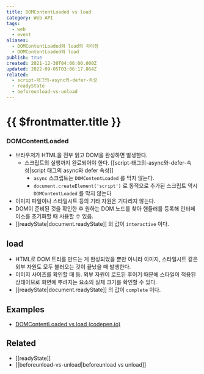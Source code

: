 ```yaml
---
title: DOMContentLoaded vs load
category: Web API
tags:
  - web
  - event
aliases:
  - DOMContentLoaded와 load의 차이점
  - DOMContentLoaded와 load
publish: true
created: 2021-12-30T04:06:00.000Z
updated: 2022-09-05T03:06:17.864Z
related:
  - script-태그의-async와-defer-속성
  - readyState
  - beforeunload-vs-unload
---
```


# {{ $frontmatter.title }}

### DOMContentLoaded

- 브라우저가 HTML을 전부 읽고 DOM을 완성하면 발생한다.
  - 스크립트의 실행까지 완료되어야 한다. [[script-태그의-async와-defer-속성|script 태그의 async와 defer 속성]]
    - `async` 스크립트는 `DOMContentLoaded` 를 막지 않는다.
    - `document.createElement('script')` 로 동적으로 추가된 스크립트 역시 `DOMContentLoaded` 를 막지 않는다
- 이미지 파일이나 스타일시트 등의 기타 자원은 기다리지 않는다.
- DOM이 준비된 것을 확인한 후 원하는 DOM 노드를 찾아 핸들러를 등록해 인터페이스를 초기화할 때 사용할 수 있음.
- [[readyState|document.readyState]] 의 값이 `interactive` 이다.

## load

- HTML로 DOM 트리를 만드는 게 완성되었을 뿐만 아니라 이미지, 스타일시트 같은 외부 자원도 모두 불러오는 것이 끝났을 때 발생한다.
- 이미지 사이즈를 확인할 때 등. 외부 자원이 로드된 후이기 때문에 스타일이 적용된 상태이므로 화면에 뿌려지는 요소의 실제 크기를 확인할 수 있다.
- [[readyState|document.readyState]] 의 값이 `complete` 이다.

## Examples

- [DOMContentLoaded vs load (codepen.io)](https://codepen.io/LukeAskew/full/LnJsE)

## Related

- [[readyState]]
- [[beforeunload-vs-unload|beforeunload vs unload]]
